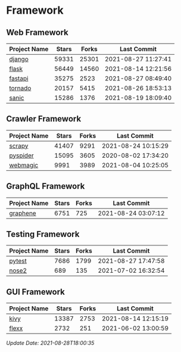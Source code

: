 # Framework

## Web Framework
| Project Name | Stars | Forks | Last Commit |
| ------------ | ----- | ----- | ----------- |
| [django](https://github.com/django/django) | 59331 | 25301 | 2021-08-27 11:27:41 |
| [flask](https://github.com/pallets/flask) | 56449 | 14560 | 2021-08-14 12:21:56 |
| [fastapi](https://github.com/tiangolo/fastapi) | 35275 | 2523 | 2021-08-27 08:49:40 |
| [tornado](https://github.com/tornadoweb/tornado) | 20157 | 5415 | 2021-08-26 18:53:13 |
| [sanic](https://github.com/sanic-org/sanic) | 15286 | 1376 | 2021-08-19 18:09:40 |

## Crawler Framework
| Project Name | Stars | Forks | Last Commit |
| ------------ | ----- | ----- | ----------- |
| [scrapy](https://github.com/scrapy/scrapy) | 41407 | 9291 | 2021-08-24 10:15:29 |
| [pyspider](https://github.com/binux/pyspider) | 15095 | 3605 | 2020-08-02 17:34:20 |
| [webmagic](https://github.com/code4craft/webmagic) | 9991 | 3989 | 2021-08-04 10:25:05 |

## GraphQL Framework
| Project Name | Stars | Forks | Last Commit |
| ------------ | ----- | ----- | ----------- |
| [graphene](https://github.com/graphql-python/graphene) | 6751 | 725 | 2021-08-24 03:07:12 |

## Testing Framework
| Project Name | Stars | Forks | Last Commit |
| ------------ | ----- | ----- | ----------- |
| [pytest](https://github.com/pytest-dev/pytest) | 7686 | 1799 | 2021-08-27 17:47:58 |
| [nose2](https://github.com/nose-devs/nose2) | 689 | 135 | 2021-07-02 16:32:54 |

## GUI Framework
| Project Name | Stars | Forks | Last Commit |
| ------------ | ----- | ----- | ----------- |
| [kivy](https://github.com/kivy/kivy) | 13387 | 2753 | 2021-08-14 12:15:19 |
| [flexx](https://github.com/flexxui/flexx) | 2732 | 251 | 2021-06-02 13:00:59 |

*Update Date: 2021-08-28T18:00:35*